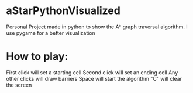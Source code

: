 # aStarPythonVisualized
Personal Project made in python to show the A* graph traversal algorithm. I use pygame for a better visualization
# How to play:
First click will set a starting cell
Second click will set an ending cell
Any other clicks will draw barriers
Space will start the algorithm
"C" will clear the screen
